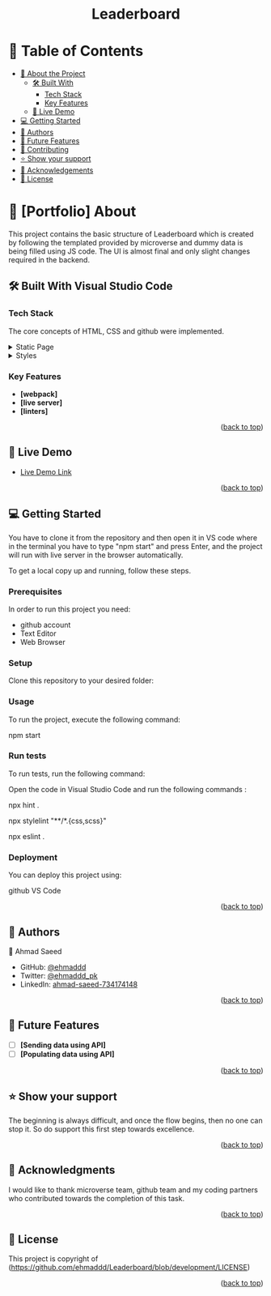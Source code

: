 <a name="readme-top"></a>

<div align="center">

  <h1><b>Leaderboard</b></h1>

</div>

# 📗 Table of Contents

- [📖 About the Project](#about-project)
  - [🛠 Built With](#built-with)
    - [Tech Stack](#tech-stack)
    - [Key Features](#key-features)
  - [🚀 Live Demo](#live-demo)
- [💻 Getting Started](#getting-started)
- [👥 Authors](#authors)
- [🔭 Future Features](#future-features)
- [🤝 Contributing](#contributing)
- [⭐️ Show your support](#support)
- [🙏 Acknowledgements](#acknowledgements)
- [📝 License](#license)

# 📖 [Portfolio] <a name="about-project">About</a>

This project contains the basic structure of Leaderboard which is created by following the templated provided by microverse and dummy data is being filled using JS code. The UI is almost final and only slight changes required in the backend.

## 🛠 Built With <a name="built-with">Visual Studio Code</a>

### Tech Stack <a name="tech-stack"></a>

The core concepts of HTML, CSS and github were implemented.

<details>
  <summary>Static Page</summary>
  <ul>
    <li><a href="https://html.com/">HTML</a></li>
  </ul>
</details>

<details>
  <summary>Styles</summary>
  <ul>
    <li><a href="https://www.w3schools.com/css/default.asp">CSS</a></li>
  </ul>
</details>

### Key Features <a name="key-features"></a>

- **[webpack]**
- **[live server]**
- **[linters]**

<p align="right">(<a href="#readme-top">back to top</a>)</p>

## 🚀 Live Demo <a name="live-demo"></a>

- [Live Demo Link](https://ehmaddd.github.io/Leaderboard/dist/)

<p align="right">(<a href="#readme-top">back to top</a>)</p>

## 💻 Getting Started <a name="getting-started"></a>

You have to clone it from the repository and then open it in VS code where in the terminal you have to type "npm start" and press Enter, and the project will run with live server in the browser automatically.

To get a local copy up and running, follow these steps.

### Prerequisites

In order to run this project you need:

<ul>
    <li>github account</li>
    <li>Text Editor</li>
    <li>Web Browser</li>
</ul>

### Setup

Clone this repository to your desired folder:

### Usage

To run the project, execute the following command:

npm start

### Run tests

To run tests, run the following command:

Open the code in Visual Studio Code and run the following commands :

npx hint .

npx stylelint "**/*.{css,scss}"

npx eslint .

### Deployment

You can deploy this project using:

github
VS Code

<p align="right">(<a href="#readme-top">back to top</a>)</p>

## 👥 Authors <a name="authors"></a>

👤 Ahmad Saeed

- GitHub: [@ehmaddd](https://github.com/ehmaddd/)
- Twitter: [@ehmaddd_pk](https://twitter.com/ehmaddd_pk)
- LinkedIn: [ahmad-saeed-734174148](https://www.linkedin.com/in/ahmad-saeed-734174148/)

<p align="right">(<a href="#readme-top">back to top</a>)</p>

## 🔭 Future Features <a name="future-features"></a>

- [ ] **[Sending data using API]**
- [ ] **[Populating data using API]**

<p align="right">(<a href="#readme-top">back to top</a>)</p>

## ⭐️ Show your support <a name="support"></a>

The beginning is always difficult, and once the flow begins, then no one can stop it. So do support this first step towards excellence.

<p align="right">(<a href="#readme-top">back to top</a>)</p>

## 🙏 Acknowledgments <a name="acknowledgements"></a>

I would like to thank microverse team, github team and my coding partners who contributed towards the completion of this task.

<p align="right">(<a href="#readme-top">back to top</a>)</p>

<!-- LICENSE -->

## 📝 License <a name="license"></a>

This project is copyright of (https://github.com/ehmaddd/Leaderboard/blob/development/LICENSE)

<p align="right">(<a href="#readme-top">back to top</a>)</p>
